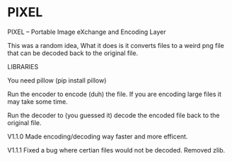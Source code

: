 # PIXEL
PIXEL – Portable Image eXchange and Encoding Layer


This was a random idea,
What it does is it converts files to a weird png file that can be decoded back to the original file.


LIBRARIES

You need pillow (pip install pillow)

Run the encoder to encode (duh) the file. If you are encoding large files it may take some time.

Run the decoder to (you guessed it) decode the encoded file back to the original file.




V1.1.0
Made encoding/decoding way faster and more efficent.

V1.1.1
Fixed a bug where certian files would not be decoded. Removed zlib.
